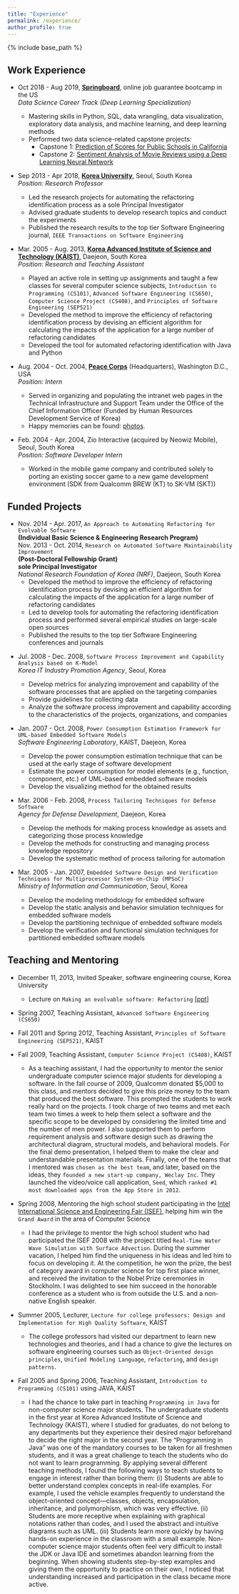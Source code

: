```yaml
---
title: "Experience"
permalink: /experience/
author_profile: true
---
```


{% include base_path %}

## Work Experience  

* Oct 2018 - Aug 2019, [**Springboard**](https://www.springboard.com/workshops/data-science-career-track/), online job guarantee bootcamp in the US    
  *Data Science Career Track (Deep Learning Specialization)* 
    * Mastering skills in Python, SQL, data wrangling, data visualization, exploratory data analysis, and machine learning, and deep learning methods
    * Performed two data science-related capstone projects:  
      * Capstone 1: [Prediction of Scores for Public Schools in California](https://github.com/ahrimhan/data-science-project/tree/master/project1)
      * Capstone 2: [Sentiment Analysis of Movie Reviews using a Deep Learning Neural Network](https://github.com/ahrimhan/data-science-project/tree/master/project2)

* Sep 2013 - Apr 2018, [**Korea University**](http://www.korea.ac.kr/mbshome/mbs/en/index.do), Seoul, South Korea  
*Position: Research Professor*  
   * Led the research projects for automating the refactoring identification process as a sole Principal Investigator
   * Advised graduate students to develop research topics and conduct the experiments
   * Published the research results to the top tier Software Engineering journal, ``IEEE Transactions on Software Engineering``


* Mar. 2005 - Aug. 2013, [**Korea Advanced Institute of Science and Technology (KAIST)**](http://www.kaist.ac.kr/html/en/index.html), Daejeon, South Korea  
*Position: Research and Teaching Assistant*
  * Played an active role in setting up assignments and taught a few classes for several computer science subjects, ``Introduction to Programming (CS101)``, ``Advanced Software Engineering (CS650)``, ``Computer Science Project (CS408)``, and ``Principles of Software Engineering (SEP521)``
  * Developed the method to improve the efficiency of refactoring identification process by devising an efficient algorithm for calculating the impacts of the application for a large number of refactoring candidates
  * Developed the tool for automated refactoring identification with Java and Python  


* Aug. 2004 - Oct. 2004, [**Peace Corps**](https://www.peacecorps.gov/) (Headquarters), Washington D.C., USA  
*Position: Intern*
   * Served in organizing and populating the intranet web pages in the Technical Infrastructure and Support Team under the Office of the Chief Information Officer (Funded by Human Resources Development Service of Korea)
   * Happy memories can be found: [photos](https://photos.app.goo.gl/K1cXantwmb8j9xYa9).  


* Feb. 2004 - Apr. 2004, Zio Interactive (acquired by Neowiz Mobile), Seoul, South Korea  
*Position: Software Developer Intern*  
   * Worked in the mobile game company and contributed solely to porting an existing soccer game to a new game development environment (SDK from Qualcomm BREW (KT) to SK-VM (SKT))


## Funded Projects

   * Nov. 2014 - Apr. 2017, `An Approach to Automating Refactoring for Evolvable Software`  
   **(Individual Basic Science & Engineering Research Program)**  
   Nov. 2013 - Oct. 2014, `Research on Automated Software Maintainability Improvement`  
   **(Post-Doctoral Fellowship Grant)**    
   **sole Principal Investigator**   
   *National Research Foundation of Korea (NRF)*, Daejeon, South Korea  
     * Developed the method to improve the efficiency of refactoring identification process by devising an efficient algorithm for calculating the impacts of the application for a large number of refactoring candidates
     * Led to develop tools for automating the refactoring identification process and performed several empirical studies on large-scale open sources
     * Published the results to the top tier Software Engineering conferences and journals  

   <!-- Sep. 2013 - Dec. 2016, `Research on Tools for Highly Assured SW Development and High-Level Education for SW Engineers`  
   Information Technology Research Center (ITRC)  
   Ministry of Science, ICT and Future Planning, South Korea
   -->

   * Jul. 2008 - Dec. 2008, `Software Process Improvement and Capability Analysis based on K-Model`      
   *Korea IT Industry Promotion Agency*, Seoul, Korea
     * Develop metrics for analyzing improvement and capability of the software processes that are applied on the targeting companies
     * Provide guidelines for collecting data
     * Analyze the software process improvement and capability according to the characteristics of the projects, organizations, and companies


   * Jan. 2007 - Oct. 2008, `Power Consumption Estimation Framework for UML-based Embedded Software Models`    
   *Software Engineering Laboratory*, KAIST, Daejeon, Korea  
     * Develop the power consumption estimation technique that can be used at the early stage of software development
     * Estimate the power consumption for model elements (e.g., function, component, etc.) of UML-based embedded software models
     * Develop the visualizing method for the obtained results


   * Mar. 2006 - Feb. 2008, `Process Tailoring Techniques for Defense Software`  
   *Agency for Defense Development*, Daejeon, Korea   
     * Develop the methods for making process knowledge as assets and categorizing those process knowledge
     * Develop the methods for constructing and managing process knowledge repository
     * Develop the systematic method of process tailoring for automation


   * Mar. 2005 - Jan. 2007, `Embedded Software Design and Verification Techniques for Multiprocessor System-on-Chip (MPSoC)`  
   *Ministry of Information and Communication*, Seoul, Korea   
     * Develop the modeling methodology for embedded software
     * Develop the static analysis and behavior simulation techniques for embedded software models
     * Develop the partitioning technique of embedded software models
     * Develop the verification and functional simulation techniques for partitioned embedded software models


## Teaching and Mentoring

  * December 11, 2013, Invited Speaker, software engineering course, Korea University  
    * Lecture on `Making an evolvable software: Refactoring` [[ppt]](/files/LecturenoteRefactoring.pdf)


  * Spring 2007, Teaching Assistant, ``Advanced Software Engineering (CS650)``


  * Fall 2011 and Spring 2012, Teaching Assistant, ``Principles of Software Engineering (SEP521)``, KAIST


  * Fall 2009, Teaching Assistant, ``Computer Science Project (CS408)``, KAIST  
    * As a teaching assistant, I had the opportunity to mentor the senior undergraduate computer science major students for developing a software. In the fall course of 2009, Qualcomm donated $5,000 to this class, and mentors decided to give this prize money to the team that produced the best software. This prompted the students to work really hard on the projects. I took charge of two teams and met each team two times a week to help them select a software and the specific scope to be developed by considering the limited time and the number of men power. I also supported them to perform requirement analysis and software design such as drawing the architectural diagram, structural models, and behavioral models. For the final demo presentation, I helped them to make the clear and understandable presentation materials. Finally, one of the teams that I mentored was ``chosen as the best team``, and later, based on the ideas, they ``founded a new start-up company, Weclay Inc``. They launched the video/voice call application, ``Seed``, which ``ranked #1 most downloaded apps from the App Store in 2012``.  


  * Spring 2008, Mentoring the high school student participating in the [Intel International Science and Engineering Fair (ISEF)](https://student.societyforscience.org/intel-isef), helping him win the ``Grand Award`` in the area of Computer Science
     * I had the privilege to mentor the high school student who had participated the ISEF 2008 with the project titled ``Real-Time Water Wave Simulation with Surface Advection``. During the summer vacation, I helped him find the uniqueness in his ideas and led him to focus on developing it. At the competition, he won the prize, the best of category award in computer science for top first place winner, and received the invitation to the Nobel Prize ceremonies in Stockholm. I was delighted to see him succeed in the honorable conference as a student who is from outside the U.S. and a non-native English speaker.  


  * Summer 2005, Lecturer, `Lecture for college professors: Design and Implementation for High Quality Software`, KAIST
     * The college professors had visited our department to learn new technologies and theories, and I had a chance to give the lectures on software engineering courses such as `Object-Oriented design principles`, `Unified Modeling Language`, `refactoring`, and `design patterns`.


  * Fall 2005 and Spring 2006, Teaching Assistant, `Introduction to Programming (CS101)` using JAVA, KAIST
    * I had the chance to take part in teaching ``Programming in Java`` for non-computer science major students. The undergraduate students in the first year at Korea Advanced Institute of Science and Technology (KAIST), where I studied for graduates, do not belong to any departments but they experience their desired major beforehand to decide the right major in the second year. The “Programming in Java” was one of the mandatory courses to be taken for all freshmen students, and it was a great challenge to teach the students who do not want to learn programming. By applying several different teaching methods, I found the following ways to teach students to engage in interest rather than boring them: (i) Students are able to better understand complex concepts in real-life examples. For example, I used the vehicle examples frequently to understand the object-oriented concept—classes, objects, encapsulation, inheritance, and polymorphism, which was very effective. (ii) Students are more receptive when explaining with graphical notations rather than codes, and I used the abstract and intuitive diagrams such as UML. (iii) Students learn more quickly by having hands-on experience in the classroom with a small example. Non-computer science major students often feel very difficult to install the JDK or Java IDE and sometimes abandon learning from the beginning. When showing students step-by-step examples and giving them the opportunity to practice on their own, I noticed that understanding increased and participation in the class became more active.  
